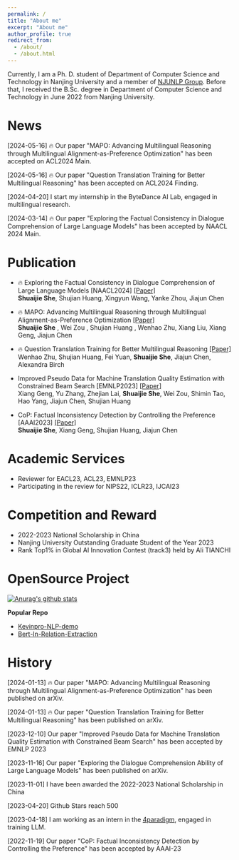 ```yaml
---
permalink: /
title: "About me"
excerpt: "About me"
author_profile: true
redirect_from: 
  - /about/
  - /about.html
---
```


Currently, I am a Ph. D. student of Department of Computer Science and Technology in Nanjing University and a member of [NJUNLP Group](http://nlp.nju.edu.cn/homepage). Before that, I received the B.Sc. degree in Department of Computer Science and Technology in June 2022 from Nanjing University.







News
==========

\[2024-05-16\] 🔥 Our paper "MAPO: Advancing Multilingual Reasoning through Multilingual Alignment-as-Preference Optimization" has been accepted on ACL2024 Main.  

\[2024-05-16\] 🔥 Our paper "Question Translation Training for Better Multilingual Reasoning" has been accepted on ACL2024 Finding.  

\[2024-04-20\] I start my internship in the ByteDance AI Lab, engaged in multilingual research.

\[2024-03-14\] 🔥 Our paper "Exploring the Factual Consistency in Dialogue Comprehension of Large Language Models" has been accepted by NAACL 2024 Main.  

# Publication
- 🔥 Exploring the Factual Consistency in Dialogue Comprehension of Large Language Models [NAACL2024] [[Paper]](https://arxiv.org/abs/2311.07194)  
**Shuaijie She**, Shujian Huang, Xingyun Wang, Yanke Zhou, Jiajun Chen  

- 🔥 MAPO: Advancing Multilingual Reasoning through Multilingual
Alignment-as-Preference Optimization  [[Paper]](https://arxiv.org/abs/2401.06838)  
**Shuaijie She** , Wei Zou , Shujian Huang , Wenhao Zhu,
Xiang Liu, Xiang Geng, Jiajun Chen

- 🔥 Question Translation Training for Better Multilingual Reasoning  [[Paper]](https://arxiv.org/abs/2401.07817)  
Wenhao Zhu, Shujian Huang, Fei Yuan, **Shuaijie She**, Jiajun Chen, Alexandra Birch



- Improved Pseudo Data for Machine Translation Quality Estimation with Constrained Beam Search [EMNLP2023] [[Paper]](https://aclanthology.org/2023.emnlp-main.764/)  
Xiang Geng, Yu Zhang, Zhejian Lai, **Shuaijie She**, Wei Zou, Shimin Tao, Hao Yang, Jiajun Chen, Shujian Huang  
 



 

- CoP: Factual Inconsistency Detection by Controlling the Preference [AAAI2023] [[Paper]](https://aclanthology.org/2023.ccl-2.3.pdf)   
**Shuaijie She**, Xiang Geng, Shujian Huang, Jiajun Chen  




# Academic Services
- Reviewer for EACL23, ACL23, EMNLP23
- Participating in the review for NIPS22, ICLR23, IJCAI23

# Competition and Reward
- 2022-2023 National Scholarship in China
- Nanjing University Outstanding Graduate Student of the Year 2023
- Rank Top1% in Global AI Innovation Contest (track3) held by Ali TIANCHI

# OpenSource Project
[![Anurag's github stats](https://github-readme-stats.vercel.app/api?username=Ricardokevins)](https://github.com/anuraghazra/github-readme-stats)

<!--- <a href="https://github.com/anuraghazra/github-readme-stats"><img align="right" src="https://github-readme-stats.vercel.app/api?theme=vue&include_all_commits=true&username=Ricardokevins&show_icons=true&hide_border=true"></a> --->

**Popular Repo**
- [Kevinpro-NLP-demo](https://github.com/Ricardokevins/Kevinpro-NLP-demo) 
- [Bert-In-Relation-Extraction](https://github.com/Ricardokevins/Bert-In-Relation-Extraction)

# History

\[2024-01-13\] 🔥 Our paper "MAPO: Advancing Multilingual Reasoning through Multilingual Alignment-as-Preference Optimization" has been published on arXiv.  

\[2024-01-13\] 🔥 Our paper "Question Translation Training for Better Multilingual Reasoning" has been published on arXiv.  

\[2023-12-10\] Our paper "Improved Pseudo Data for Machine Translation Quality Estimation with Constrained Beam Search" has been accepted by EMNLP 2023 

\[2023-11-16\] Our paper "Exploring the Dialogue Comprehension Ability of Large Language Models" has been published on arXiv.

\[2023-11-01\] I have been awarded the 2022-2023 National Scholarship in China

\[2023-04-20\] Github Stars reach 500

\[2023-04-18\] I am working as an intern in the [4paradigm](https://www.4paradigm.com/index.html), engaged in training LLM.

\[2022-11-19\] Our paper "CoP: Factual Inconsistency Detection by Controlling the Preference" has been accepted by AAAI-23 


